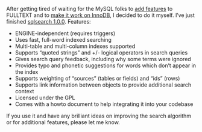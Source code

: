 <!--# set var="title" value="sqlsearch 1.0.0" -->
<!--# set var="date" value="July 20, 2006" -->

<!--# include file="include/top.html" -->

After getting tired of waiting for the MySQL folks to [add features](http://bugs.mysql.com/bug.php?id=14521) to FULLTEXT and to [make it work on InnoDB](http://bugs.mysql.com/bug.php?id=13979), I decided to do it myself. I’ve just finished [sqlsearch 1.0.0](files/sqlsearch-1.0.0.tar.bz2). Features:

* ENGINE-independent (requires triggers)
* Uses fast, full-word indexed searching
* Multi-table and multi-column indexes supported
* Supports “quoted strings” and +/- logical operators in search queries
* Gives search query feedback, including why some terms were ignored
* Provides typo and phonetic suggestions for words which don’t appear in the index
* Supports weighting of “sources” (tables or fields) and “ids” (rows)
* Supports link information between objects to provide additional search context
* Licensed under the GPL
* Comes with a howto document to help integrating it into your codebase

If you use it and have any brilliant ideas on improving the search algorithm or for additional features, please let me know.

<!--# include file="include/bottom.html" -->
